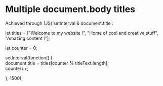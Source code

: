 # Multiple document.body titles 

Achieved through (JS) setInterval & document.title : </br> 

let titles = ["Welcome to my website !", "Home of cool and creative stuff", "Amazing content !"]; </br>

let counter = 0; </br>

setInterval(function() { </br>
    document.title = titles[counter % titleText.length];</br>
    counter++;</br>

}, 1500);</br>
